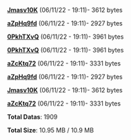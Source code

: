 [**Jmasv10K**](/data/Jmasv10K.txt) (06/11/22 - 19:11)- 3612 bytes

[**aZpHq9fd**](/data/aZpHq9fd.txt) (06/11/22 - 19:11)- 2927 bytes

[**0PkhTXvQ**](/data/0PkhTXvQ.txt) (06/11/22 - 19:11)- 3961 bytes

[**0PkhTXvQ**](/data/0PkhTXvQ.txt) (06/11/22 - 19:11)- 3961 bytes

[**aZcKtq72**](/data/aZcKtq72.txt) (06/11/22 - 19:11)- 3331 bytes

[**aZpHq9fd**](/data/aZpHq9fd.txt) (06/11/22 - 19:11)- 2927 bytes

[**Jmasv10K**](/data/Jmasv10K.txt) (06/11/22 - 19:11)- 3612 bytes

[**aZcKtq72**](/data/aZcKtq72.txt) (06/11/22 - 19:11)- 3331 bytes

**Total Datas**: 1909

**Total Size**: 10.95 MB / 10.9 MB